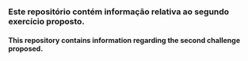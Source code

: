 ### Este repositório contém informação relativa ao segundo exercício proposto.
#### This repository contains information regarding the second challenge proposed.
